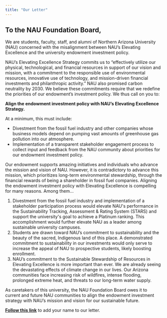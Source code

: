 ```yaml
---
title: "Our Letter"
---
```


<style>
.article-meta {
    display: none;
}
</style>

## To the NAU Foundation Board,

We are students, faculty, staff, and alumni of Northern Arizona University (NAU) concerned with the misalignment between NAU’s Elevating Excellence and the university endowment investment policy.

NAU’s Elevating Excellence Strategy commits us to “effectively utilize our physical, technological, and financial resources in support of our vision and mission, with a commitment to the responsible use of environmental resources, innovative use of technology, and mission-driven financial investments and philanthropic activity.” NAU also promised carbon neutrality by 2030. We believe these commitments require that we redefine the priorities of our endowment’s investment policy. We thus call on you to:

**Align the endowment investment policy with NAU’s Elevating Excellence Strategy.**

At a minimum, this must include:

* Divestment from the fossil fuel industry and other companies whose business models depend on pumping vast amounts of greenhouse gas pollution into our atmosphere.
* Implementation of a transparent stakeholder engagement process to collect input and feedback from the NAU community about priorities for our endowment investment policy. 

Our endowment supports amazing initiatives and individuals who advance the mission and vision of NAU. However, it is contradictory to advance this mission, which prioritizes long-term environmental stewardship, through the financial rewards of being a shareholder in fossil fuel companies. Aligning the endowment investment policy with Elevating Excellence is compelling for many reasons. Among them…

1. Divestment from the fossil fuel industry and implementation of a stakeholder participation process would elevate NAU's performance in the Sustainability Tracking, Assessment & Rating System (STARS) and support the university's goal to achieve a Platinum ranking. This accomplishment would further elevate NAU as a leader among sustainable university campuses.
2. Students are drawn toward NAU’s commitment to sustainability and the beauty of the sacred, Indigenous land of this place. A demonstrated commitment to sustainability in our investments would only serve to increase the appeal of NAU to prospective students, likely boosting enrollment.
3. NAU’s commitment to the Sustainable Stewardship of Resources in Elevating Excellence is more important than ever. We are already seeing the devastating effects of climate change in our lives. Our Arizona communities face increasing risk of wildfires, intense flooding, prolonged extreme heat, and threats to our long-term water supply.

As caretakers of this university, the NAU Foundation Board owes it to current and future NAU communities to align the endowment investment strategy with NAU’s mission and vision for our sustainable future. 

<a href="https://docs.google.com/forms/d/e/1FAIpQLSd2rUWwhlmpTKK1G0pliGEW8WNCGbH7koF7B42uq20HuBPd7Q/viewform?usp=sf_link" target="_blank"><b>Follow this link</b></a> to add your name to our letter. 


